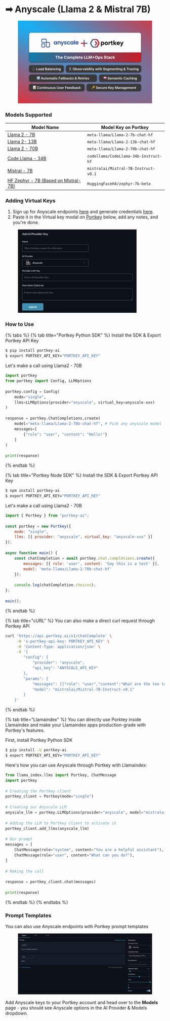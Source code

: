 # ➡ Anyscale (Llama 2 & Mistral 7B)

<figure><img src="../../../.gitbook/assets/Anyscale Cookbook.png" alt=""><figcaption></figcaption></figure>

### Models Supported

<table><thead><tr><th width="238">Model Name</th><th>Model Key on Portkey</th></tr></thead><tbody><tr><td><a href="https://d3qavlo5goipcw.cloudfront.net/supported-models/meta-llama-Llama-2-7b-chat-hf/">Llama 2 - 7B</a></td><td><code>meta-llama/Llama-2-7b-chat-hf</code></td></tr><tr><td><a href="https://d3qavlo5goipcw.cloudfront.net/supported-models/meta-llama-Llama-2-13b-chat-hf/">Llama 2- 13B</a></td><td><code>meta-llama/Llama-2-13b-chat-hf</code></td></tr><tr><td><a href="https://d3qavlo5goipcw.cloudfront.net/supported-models/meta-llama-Llama-2-70b-chat-hf/">Llama 2 - 70B</a></td><td><code>meta-llama/Llama-2-70b-chat-hf</code></td></tr><tr><td><a href="https://d3qavlo5goipcw.cloudfront.net/supported-models/codellama-CodeLlama-34b-Instruct-hf/">Code Llama - 34B</a></td><td><code>codellama/CodeLlama-34b-Instruct-hf</code></td></tr><tr><td><a href="https://d3qavlo5goipcw.cloudfront.net/supported-models/mistralai-Mistral-7B-Instruct-v0.1/">Mistral - 7B</a></td><td><code>mistralai/Mistral-7B-Instruct-v0.1</code></td></tr><tr><td><a href="https://d3qavlo5goipcw.cloudfront.net/supported-models/huggingfaceh4-zephyr-7b-beta">HF Zephyr - 7B (Based on Mistral-7B)</a></td><td><code>HuggingFaceH4/zephyr-7b-beta</code></td></tr></tbody></table>

### Adding Virtual Keys

1. Sign up for Anyscale endpoints [here](https://app.endpoints.anyscale.com/welcome) and generate credentials [here](https://app.endpoints.anyscale.com/credentials).
2. Paste it in the Virtual key modal on [Portkey](https://app.portkey.ai/) below, add any notes, and you're done.

<div align="left">

<figure><img src="../../../.gitbook/assets/image (7).png" alt="" width="375"><figcaption></figcaption></figure>

</div>

### How to Use

{% tabs %}
{% tab title="Portkey Python SDK" %}
Install the SDK & Export Portkey API Key

```bash
$ pip install portkey-ai
$ export PORTKEY_API_KEY="PORTKEY_API_KEY"
```

Let's make a call using Llama2 - 70B

```python
import portkey
from portkey import Config, LLMOptions

portkey.config = Config(
    mode="single", 
    llms=LLMOptions(provider="anyscale", virtual_key=anyscale-xxx)
)

response = portkey.ChatCompletions.create(
    model="meta-llama/Llama-2-70b-chat-hf", # Pick any anyscale model 
    messages=[
        {"role": "user", "content": "Hello!"}
    ]
)

print(response)
```
{% endtab %}

{% tab title="Portkey Node SDK" %}
Install the SDK & Export Portkey API Key

```bash
$ npm install portkey-ai
$ export PORTKEY_API_KEY="PORTKEY_API_KEY"
```

Let's make a call using Llama2 - 70B

```javascript
import { Portkey } from "portkey-ai";

const portkey = new Portkey({
    mode: "single",
    llms: [{ provider: "anyscale", virtual_key: "anyscale-xxx" }]
});

async function main() {
    const chatCompletion = await portkey.chat.completions.create({
        messages: [{ role: 'user', content: 'Say this is a test' }],
        model: 'meta-llama/Llama-2-70b-chat-hf'
    });

    console.log(chatCompletion.choices);
};

main();
```
{% endtab %}

{% tab title="cURL" %}
You can also make a direct curl request through Portkey API

```bash
curl 'https://api.portkey.ai/v1/chatComplete' \
     -H 'x-portkey-api-key: PORTKEY_API_KEY' \
     -H 'Content-Type: application/json' \
     -d '{ 
        "config": { 
            "provider": "anyscale",
            "api_key": "ANYSCALE_API_KEY"
        },
        "params": {
            "messages": [{"role": "user","content":"What are the ten tallest buildings in India?"}],
            "model": "mistralai/Mistral-7B-Instruct-v0.1"
        }
    }'
```
{% endtab %}

{% tab title="Llamaindex" %}
You can directly use Porktey inside Llamaindex and make your Llamaindex apps production-grade with Portkey's features.

First, install Portkey Python SDK

```bash
$ pip install -U portkey-ai
$ export PORTKEY_API_KEY="PORTKEY_API_KEY"
```

Here's how you can use Anyscale through Portkey with Llamaindex:

```python
from llama_index.llms import Portkey, ChatMessage
import portkey

# Creating the Portkey client
portkey_client = Portkey(mode="single")

# Creating our Anyscale LLM
anyscale_llm = portkey.LLMOptions(provider="anyscale", model="mistralai/Mistral-7B-Instruct-v0.1", virtual_key="anyscale-xxx")

# Adding the LLM to Portkey client to activate it
portkey_client.add_llms(anyscale_llm)

# Our prompt
messages = [
    ChatMessage(role="system", content="You are a helpful assistant"),
    ChatMessage(role="user", content="What can you do?"),
]

# Making the call

response = portkey_client.chat(messages)

print(response)
```
{% endtab %}
{% endtabs %}

### Prompt Templates

You can also use Anyscale endpoints with Portkey prompt templates

<figure><img src="../../../.gitbook/assets/image.png" alt=""><figcaption></figcaption></figure>

Add Anyscale keys to your Portkey account and head over to the **Models** page - you should see Anyscale options in the AI Provider & Models dropdown.
